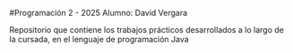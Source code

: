 #Programación 2 - 2025
Alumno: David Vergara

Repositorio que contiene los trabajos prácticos desarrollados a lo largo de la cursada, en el lenguaje de programación Java
